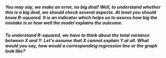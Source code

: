 ##### You may say, we make an error, no big deal! Well, to understand whether this is a big deal, we should check several aspects. At least you should know R-squared. It is an indicator which helps us to assess how big the mistake is or how well the model explains the outcome.

##### To understand R-squared, we have to think about the total variance between X and Y. Let's assume that X cannot explain Y at all. What would you say, how would a corresponding regression line or the graph look like?
